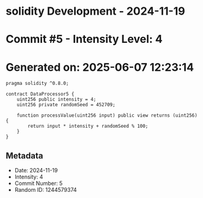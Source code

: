 ﻿# solidity Development - 2024-11-19
# Commit #5 - Intensity Level: 4
# Generated on: 2025-06-07 12:23:14
```solidity
pragma solidity ^0.8.0;

contract DataProcessor5 {
    uint256 public intensity = 4;
    uint256 private randomSeed = 452709;

    function processValue(uint256 input) public view returns (uint256) {
        return input * intensity + randomSeed % 100;
    }
}
```
## Metadata
- Date: 2024-11-19
- Intensity: 4
- Commit Number: 5
- Random ID: 1244579374

